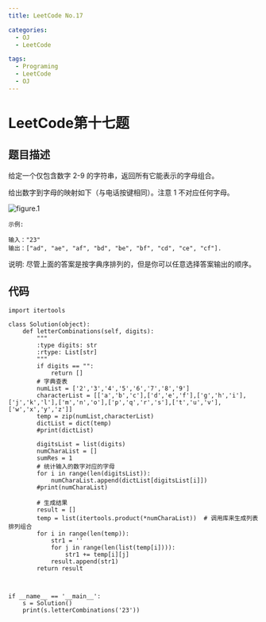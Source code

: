 ```yaml
---
title: LeetCode No.17

categories:
  - OJ
  - LeetCode

tags:
  - Programing
  - LeetCode
  - OJ
---
```


# LeetCode第十七题
## 题目描述
给定一个仅包含数字 2-9 的字符串，返回所有它能表示的字母组合。

给出数字到字母的映射如下（与电话按键相同）。注意 1 不对应任何字母。

![figure.1](https://gitee.com/zyp521/upload_image/raw/master/SQXdUG.jpg)

```
示例:

输入："23"
输出：["ad", "ae", "af", "bd", "be", "bf", "cd", "ce", "cf"].
```
说明:
尽管上面的答案是按字典序排列的，但是你可以任意选择答案输出的顺序。

## 代码
```
import itertools

class Solution(object):
    def letterCombinations(self, digits):
        """
        :type digits: str
        :rtype: List[str]
        """
        if digits == "":
            return []
        # 字典查表
        numList = ['2','3','4','5','6','7','8','9']
        characterList = [['a','b','c'],['d','e','f'],['g','h','i'],['j','k','l'],['m','n','o'],['p','q','r','s'],['t','u','v'],['w','x','y','z']]
        temp = zip(numList,characterList)
        dictList = dict(temp)
        #print(dictList)

        digitsList = list(digits)
        numCharaList = []
        sumRes = 1
        # 统计输入的数字对应的字母
        for i in range(len(digitsList)):
            numCharaList.append(dictList[digitsList[i]])
        #print(numCharaList)

        # 生成结果
        result = []
        temp = list(itertools.product(*numCharaList))  # 调用库来生成列表排列组合
        for i in range(len(temp)):
            str1 = ''
            for j in range(len(list(temp[i]))):
                str1 += temp[i][j]
            result.append(str1)
        return result



if __name__ == '__main__':
    s = Solution()
    print(s.letterCombinations('23'))
```